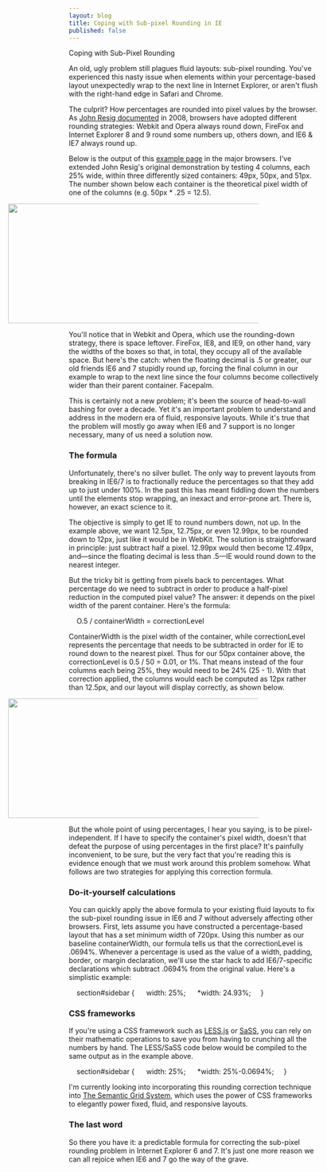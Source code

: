```yaml
---
layout: blog
title: Coping with Sub-pixel Rounding in IE
published: false
---
```


Coping with Sub-Pixel Rounding

An old, ugly problem still plagues fluid layouts: sub-pixel rounding. You've experienced this nasty issue when elements within your percentage-based layout unexpectedly wrap to the next line in Internet Explorer, or aren't flush with the right-hand edge in Safari and Chrome.

The culprit? How percentages are rounded into pixel values by the browser. As [John Resig documented](http://ejohn.org/blog/sub-pixel-problems-in-css/) in 2008, browsers have adopted different rounding strategies: Webkit and Opera always round down, FireFox and Internet Explorer 8 and 9 round some numbers up, others down, and IE6 & IE7 always round up.

Below is the output of this [example page](http://tylertate.github.com/subpixel-rounding/examples/four/four.html) in the major browsers. I've extended John Resig's original demonstration by testing 4 columns, each 25% wide, within three differently sized containers: 49px, 50px, and 51px. The number shown below each container is the theoretical pixel width of one of the columns (e.g. 50px * .25 = 12.5).

<img src="http://tylertate.com/resources/images/2012-01-04/browser-subpixel-rounding.png" width="620" height="240" style="margin-left: -122px" />

You'll notice that in Webkit and Opera, which use the rounding-down strategy, there is space leftover. FireFox, IE8, and IE9, on other hand, vary the widths of the boxes so that, in total, they occupy all of the available space. But here's the catch: when the floating decimal is .5 or greater, our old friends IE6 and 7 stupidly round *up*, forcing the final column in our example to wrap to the next line since the four columns become collectively wider than their parent container. Facepalm.

This is certainly not a new problem; it's been the source of head-to-wall bashing for over a decade. Yet it's an important problem to understand and address in the modern era of fluid, responsive layouts. While it's true that the problem will mostly go away when IE6 and 7 support is no longer necessary, many of us need a solution now.

### The formula
Unfortunately, there's no silver bullet. The only way to prevent layouts from breaking in IE6/7 is to fractionally reduce the percentages so that they add up to just under 100%. In the past this has meant fiddling down the numbers until the elements stop wrapping, an inexact and error-prone art. There is, however, an exact science to it.

The objective is simply to get IE to round numbers down, not up. In the example above, we want 12.5px, 12.75px, or even 12.99px, to be rounded down to 12px, just like it would be in WebKit. The solution is straightforward in principle: just subtract half a pixel. 12.99px would then become 12.49px, and—since the floating decimal is less than .5—IE would round down to the nearest integer.

But the tricky bit is getting from pixels back to percentages. What percentage do we need to subtract in order to produce a half-pixel reduction in the computed pixel value? The answer: it depends on the pixel width of the parent container. Here's the formula:

    O.5 / containerWidth = correctionLevel

ContainerWidth is the pixel width of the container, while correctionLevel represents the percentage that needs to be subtracted in order for IE to round down to the nearest pixel. Thus for our 50px container above, the correctionLevel is 0.5 / 50 = 0.01, or 1%. That means instead of the four columns each being 25%, they would need to be 24% (25 - 1). With that correction applied, the columns would each be computed as 12px rather than 12.5px, and our layout will display correctly, as shown below.

<img src="http://tylertate.com/resources/images/2012-01-04/browser-subpixel-rounding-corrected.png" width="620" height="240" style="margin-left: -122px" />

But the whole point of using percentages, I hear you saying, is to be pixel-independent. If I have to specify the container's pixel width, doesn't that defeat the purpose of using percentages in the first place? It's painfully inconvenient, to be sure, but the very fact that you're reading this is evidence enough that we must work around this problem somehow. What follows are two strategies for applying this correction formula.

### Do-it-yourself calculations
You can quickly apply the above formula to your existing fluid layouts to fix the sub-pixel rounding issue in IE6 and 7 without adversely affecting other browsers. First, lets assume you have constructed a percentage-based layout that has a set minimum width of 720px. Using this number as our baseline containerWidth, our formula tells us that the correctionLevel is .0694%. Whenever a percentage is used as the value of a width, padding, border, or margin declaration, we'll use the star hack to add IE6/7-specific declarations which subtract .0694% from the original value. Here's a simplistic example:

    section#sidebar {
      width: 25%;
      *width: 24.93%;
    }

### CSS frameworks
If you're using a CSS framework such as [LESS.js](http://lesscss.org/) or [SaSS](http://sass-lang.com), you can rely on their mathematic operations to save you from having to crunching all the numbers by hand. The LESS/SaSS code below would be compiled to the same output as in the example above.

    section#sidebar {
      width: 25%;
      *width: 25%-0.0694%;
    }

I'm currently looking into incorporating this rounding correction technique into [The Semantic Grid System](http://Semantic.gs), which uses the power of CSS frameworks to elegantly power fixed, fluid, and responsive layouts.

### The last word
So there you have it: a predictable formula for correcting the sub-pixel rounding problem in Internet Explorer 6 and 7. It's just one more reason we can all rejoice when IE6 and 7 go the way of the grave.
